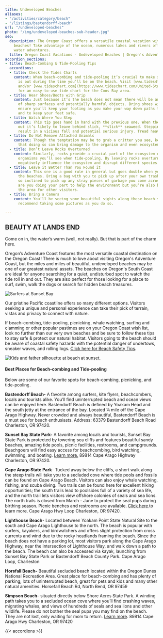 ```yaml
---
title: Undeveloped Beaches
aliases:
- "/activities/category/beach"
- "/listings/bastendorff-beach"
url: "/undeveloped-beaches"
photo: "/img/undeveloped-beaches-sub-header.jpg"
seo:
  description: The Oregon Coast offers a versatile coastal vacation with various undeveloped
    beaches! Take advantage of the ocean, numerous lakes and rivers offering exciting
    water adventures.
  title: Oregon Coast Vacations - Undeveloped Beaches | Oregon's Adventure Coast
accordion_sections:
- title: Beach-Combing & Tide-Pooling Tips
  accordions:
  - title: Check the Tides Charts
    content: When beach-combing and tide-pooling it’s crucial to make sure the tide
      is out during the time you’ll be on the beach. Visit [www.tides4fishing.com](https://tides4fishing.com/us/oregon/coos-bay%20and/)
      and/or [www.tideschart.com](https://www.tideschart.com/United-States/Oregon/Coos-Bay)
      for an easy-to-use tide chart for the Coos Bay area.
  - title: Wear Shoes/Boots with Grip
    content: Just because it’s the beach does not mean there will be any shortage
      of sharp surfaces and potentially harmful objects. Bring shoes with grip to
      ensure you’ll keep your footing as you make your way down paths to the beach
      and to keep your feet safe.
  - title: Watch Where You Step
    content: This tip goes hand in hand with the previous one. When the tide goes
      out it’s likely to leave behind slick, **slick** seaweed. Stepping on it can
      result in a vicious fall and potential serious injury. Tread heavy and carefully.
  - title: Do Not Remove Attached Animals
    content: Though the temptation may be to grab a critter you see, keep in mind
      that doing so can bring damage to the organism and even ecosystem as a whole.
  - title: Don’t Leave Rocks Overturned
    content: Similarly, rocks provide a crucial part of the ecosystem of many of the
      organisms you’ll see when tide-pooling. By leaving rocks overturned you can
      negatively influence the ecosystem and disrupt different species.
  - title: Leave it Better Than You Found it
    content: This one is a good rule in general but goes double when you are visiting
      the beaches. Bring a bag with you to pick up after your own trash and if you’re
      so inclined to pick up any stray pieces of garbage you come across. Not only
      are you doing your part to help the environment but you’re also beautifying
      the area for other visitors.
  - title: Bring a Camera
    content: You’ll be seeing some beautiful sights along these beach spots, we strongly
      recommend taking some pictures as you do so.

---
```

## BEAUTY AT LANDS END

Come on in, the water’s warm (well, not really). But that is part of the charm here.

Oregon’s Adventure Coast features the most versatile coastal destination on the Oregon Coast! There is much to love about visiting Oregon's Adventure Coast, but the miles and miles of beautiful, undeveloped beaches may be one of our greatest natural assets. The beaches on Oregon's South Coast are ideal for anyone searching for a quiet, undisturbed spot to watch the tide roll in and out. They are also perfect for those looking for a place to surf, swim, walk the dogs or search for hidden beach treasures.

![Surfers at Sunset Bay](/img/beaches-sunset-bay.jpg)

Our pristine Pacific coastline offers so many different options. Visitors seeking a unique and personal experience can take their pick of terrain, vistas and privacy to connect with nature.

If beach-combing, tide-pooling, picnicking, whale watching, surfing and clamming or other popular pastimes are on your Oregon Coast wish list, look no further than our very own beaches and be sure to follow these tips to stay safe & protect our natural habitat. Visitors going to the beach should be aware of coastal safety hazards with the potential danger of undertows, sneaker waves, and rolling logs. [Click here for Beach Safety Tips](https://oregonsadventurecoast.com/blog/eight-ways-to-stay-safe-on-the-beaches-along-the-oregon-coast/).

![Kids and father silhouette at beach at sunset.](/img/kids-silhouette-beaches-sunset.jpg)

#### **Best Places for Beach-combing and Tide-pooling**

Below are some of our favorite spots for beach-combing, picnicking, and tide-pooling.

**Bastendorff Beach-** A favorite among surfers, kite flyers, beachcombers, locals and tourists alike. You’ll find uninterrupted beach and ocean views can be enjoyed here. Bastendorff Beach is defined by Yoakam Head and the south jetty at the entrance of the bay. Located ¼ mile off the Cape Arago Highway. Never crowded and always beautiful, Bastendorff Beach is a must see for beach enthusiasts. Address: 63379 Bastendorff Beach Road Charleston, OR 97420.

**Sunset Bay State Park-** A favorite among locals and tourists, Sunset Bay State Park is protected by towering sea cliffs and features beautiful sandy beaches, amazing tide pools, picnic facilities, restrooms, and campgrounds. Beachgoers will find easy access for beachcombing, bird watching, swimming, and boating. [Learn more.](https://oregonstateparks.org/index.cfm?do=parkPage.dsp_parkPage&parkId=70) 89814 Cape Arago Highway Charleston, OR 97420.

**Cape Arago State Park**- Tucked away below the cliffs, a short walk along the steep trails will take you to a secluded cove where tide pools and fossils can be found on Cape Arago Beach. Visitors can also enjoy whale watching, fishing, and scuba diving. Two trails can be found here for excellent hiking opportunities; the south trails lead to poolsides full of a variety of sea life, and the north trail lets visitors view offshore colonies of seals and sea lions. The north trails is closed from March - June to protect the seal pups during birthing season. Picnic benches and restrooms are available. [Click here ](https://oregonstateparks.org/index.cfm?do=parkPage.dsp_parkPage&parkId=66)to learn more. Cape Arago Hwy Loop Charleston, OR 97420.

**Lighthouse Beach**- Located between Yoakam Point State Natural Site to the south and Cape Arago Lighthouse to the north. The beach is popular with surfers, kayakers, and birdwatchers and offers slight protection from cross currents and wind due to the rocky headlands framing the beach. Since the beach does not have a parking lot, most visitors park along the Cape Arago Highway, near the intersection of Lighthouse Way, and walk down a path to the beach. The beach can also be accessed via kayak, launching from Sunset Bay State Park or Bastendorff Beach County Park. Cape Arago Loop, Charleston

**Horsfall Beach-** Beautiful secluded beach located within the Oregon Dunes National Recreation Area. Great place for beach-combing and has plenty of parking, lots of uninterrupted beach, great for pets and kids and many other natural amenities. Horsefall Beach Rd, North Bend, OR 97459

**Simpson Beach**- situated directly below Shore Acres State Park. A winding path takes you to a secluded ocean cove where you’ll find crashing waves, migrating whales, and views of hundreds of seals and sea lions and other wildlife. Please do not bother the seal pups you may find on the beach. They are not lost, only waiting for mom to return. [Learn more](https://oregonstateparks.org/index.cfm?do=parkPage.dsp_parkPage&parkId=68). 89814 Cape Arago Hwy Charleston, OR 97420

{{< accordions >}}